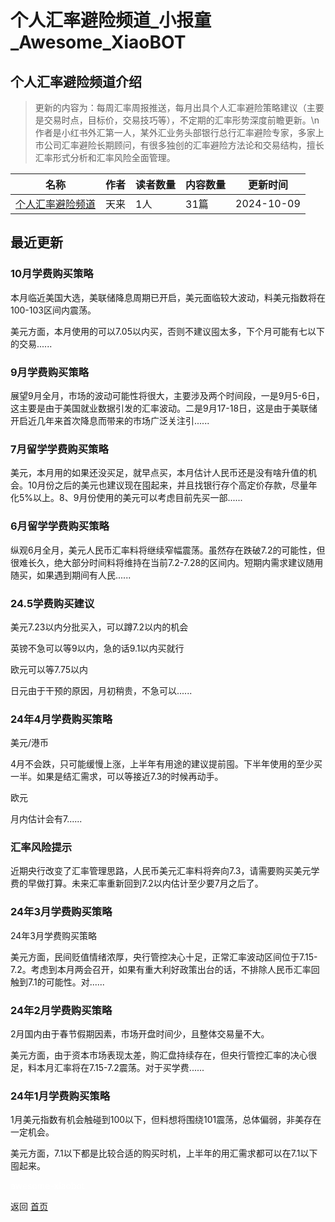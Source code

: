 # 个人汇率避险频道_小报童_Awesome_XiaoBOT

## 个人汇率避险频道介绍
> 更新的内容为：每周汇率周报推送，每月出具个人汇率避险策略建议（主要是交易时点，目标价，交易技巧等），不定期的汇率形势深度前瞻更新。\n作者是小红书外汇第一人，某外汇业务头部银行总行汇率避险专家，多家上市公司汇率避险长期顾问，有很多独创的汇率避险方法论和交易结构，擅长汇率形式分析和汇率风险全面管理。  
  


|名称|作者|读者数量|内容数量|更新时间|
|---|---|---|---|---|
|[个人汇率避险频道](https://xiaobot.net/p/28257?refer=0b133df9-27dc-423b-8101-639049001c13)|天来|1人|31篇|2024-10-09|

## 最近更新
### 10月学费购买策略

本月临近美国大选，美联储降息周期已开启，美元面临较大波动，料美元指数将在100-103区间内震荡。

美元方面，本月使用的可以7.05以内买，否则不建议囤太多，下个月可能有七以下的交易......

### 9月学费购买策略

展望9月全月，市场的波动可能性将很大，主要涉及两个时间段，一是9月5-6日，这主要是由于美国就业数据引发的汇率波动。二是9月17-18日，这是由于美联储开启近几年来首次降息而带来的市场广泛关注引......

### 7月留学学费购买策略

美元，本月用的如果还没买足，就早点买，本月估计人民币还是没有啥升值的机会。10月份之后的美元也建议现在囤起来，并且找银行存个高定价存款，尽量年化5%以上。8、9月份使用的美元可以考虑目前先买一部......

### 6月留学学费购买策略

纵观6月全月，美元人民币汇率料将继续窄幅震荡。虽然存在跌破7.2的可能性，但很难长久，绝大部分时间料将维持在当前7.2-7.28的区间内。短期内需求建议随用随买，如果遇到期间有人民......

### 24.5学费购买建议

美元7.23以内分批买入，可以蹲7.2以内的机会

英镑不急可以等9以内，急的话9.1以内买就行

欧元可以等7.75以内

日元由于干预的原因，月初稍贵，不急可以......

### 24年4月学费购买策略

美元/港币

4月不会跌，只可能缓慢上涨，上半年有用途的建议提前囤。下半年使用的至少买一半。如果是结汇需求，可以等接近7.3的时候再动手。

欧元

月内估计会有7......

### 汇率风险提示

近期央行改变了汇率管理思路，人民币美元汇率料将奔向7.3，请需要购买美元学费的早做打算。未来汇率重新回到7.2以内估计至少要7月之后了。

### 24年3月学费购买策略

24年3月学费购买策略

美元方面，民间贬值情绪浓厚，央行管控决心十足，正常汇率波动区间位于7.15-7.2。考虑到本月两会召开，如果有重大利好政策出台的话，不排除人民币汇率回触到7.1的可能性。对......

### 24年2月学费购买策略

2月国内由于春节假期因素，市场开盘时间少，且整体交易量不大。

美元方面，由于资本市场表现太差，购汇盘持续存在，但央行管控汇率的决心很足，料本月汇率将在7.15-7.2震荡。对于买学费......

### 24年1月学费购买策略

1月美元指数有机会触碰到100以下，但料想将围绕101震荡，总体偏弱，非美存在一定机会。

美元方面，7.1以下都是比较合适的购买时机，上半年的用汇需求都可以在7.1以下囤起来。


<a href="https://github.com/Reno9527/awesome-xiaobot" style="color: white; text-decoration: none;">awesome-xiaobot</a>

返回 [首页](../README.md)
